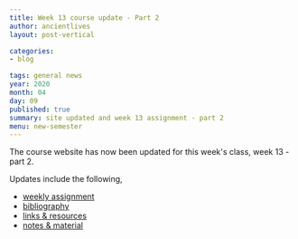 ```yaml
---
title: Week 13 course update - Part 2
author: ancientlives
layout: post-vertical

categories:
- blog

tags: general news
year: 2020
month: 04
day: 09
published: true
summary: site updated and week 13 assignment - part 2
menu: new-semester
---
```


The course website has now been updated for this week's class, week 13 - part 2.

Updates include the following,

* [weekly assignment](/weekly_assignment)
* [bibliography](/bibliography)
* [links & resources](/links)
* [notes & material](/notes)
